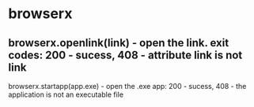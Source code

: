 # browserx
browserx.openlink(link) - open the link. exit codes: 200 - sucess, 408 - attribute link is not link
--------------------------------
browserx.startapp(app.exe) - open the .exe app: 200 - sucess, 408 - the application is not an executable file

